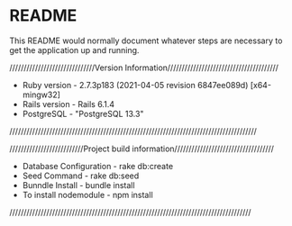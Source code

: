 # README

This README would normally document whatever steps are necessary to get the
application up and running.


//////////////////////////////Version Information///////////////////////////////////////

* Ruby version - 2.7.3p183 (2021-04-05 revision 6847ee089d) [x64-mingw32]
* Rails version - Rails 6.1.4
* PostgreSQL - "PostgreSQL 13.3"

///////////////////////////////////////////////////////////////////////////////////////

//////////////////////////Project build information///////////////////////////////////

* Database Configuration - rake db:create
* Seed Command - rake db:seed
* Bunndle Install - bundle install
* To install nodemodule - npm install

/////////////////////////////////////////////////////////////////////////////////////
